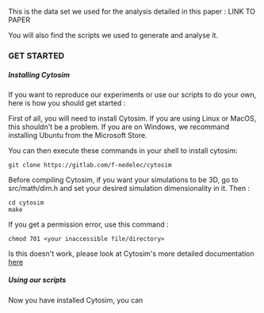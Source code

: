 This is the data set we used for the analysis detailed in this paper : LINK TO PAPER

You will also find the scripts we used to generate and analyse it.

### **GET STARTED**
##### Installing Cytosim
If you want to reproduce our experiments or use our scripts to do your own, here is how you should get started :

First of all, you will need to install Cytosim. If you are using Linux or MacOS, this shouldn't be a problem. 
If you are on Windows, we recommand installing Ubuntu from the Microsoft Store.

You can then execute these commands in your shell to install cytosim:
```
git clone https://gitlab.com/f-nedelec/cytosim
```
Before compiling Cytosim, if you want your simulations to be 3D, go to src/math/dim.h and set your desired simulation dimensionality in it.
Then :
```
cd cytosim
make
```
If you get a permission error, use this command :
```
chmod 701 <your inaccessible file/directory>
```

Is this doesn't work, please look at Cytosim's more detailed documentation [here](https://gitlab.com/f-nedelec/cytosim)

##### Using our scripts
Now you have installed Cytosim, you can
